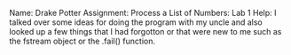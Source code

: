 Name: Drake Potter
Assignment: Process a List of Numbers: Lab 1
Help: I talked over some ideas for doing the program with my uncle and also looked up a few things that I had forgotton or that were new to me such as the fstream object or the .fail() function.
